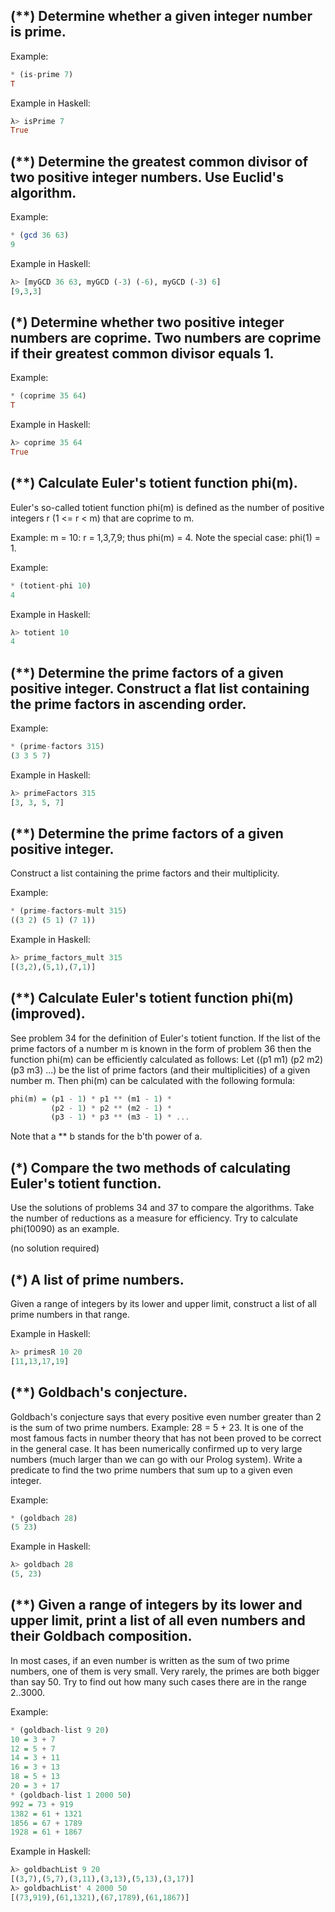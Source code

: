 ## (**) Determine whether a given integer number is prime.
   
Example:
   
```haskell
* (is-prime 7)
T
```
Example in Haskell:
   
```haskell
λ> isPrime 7
True
```
        
   
## (**) Determine the greatest common divisor of two positive integer numbers. Use Euclid's algorithm.
   
Example:
   
```haskell
* (gcd 36 63)
9
```
Example in Haskell:
   
```haskell
λ> [myGCD 36 63, myGCD (-3) (-6), myGCD (-3) 6]
[9,3,3]
```
## (*) Determine whether two positive integer numbers are coprime. Two numbers are coprime if their greatest common divisor equals 1.
   
Example:
   
```haskell
* (coprime 35 64)
T
```
Example in Haskell:
   
```haskell
λ> coprime 35 64
True
```
        
   
## (**) Calculate Euler's totient function phi(m).
   
Euler's so-called totient function phi(m) is defined as the number of positive integers r (1 <= r < m) that are coprime to m.
   
Example: m = 10: r = 1,3,7,9; thus phi(m) = 4. Note the special case: phi(1) = 1.
   
Example:
   
```haskell
* (totient-phi 10)
4
```
Example in Haskell:
   
```haskell
λ> totient 10
4
```

   
## (**) Determine the prime factors of a given positive integer. Construct a flat list containing the prime factors in ascending order.
   
Example:
   
```haskell
* (prime-factors 315)
(3 3 5 7)
```
Example in Haskell:
   
```haskell
λ> primeFactors 315
[3, 3, 5, 7]
```
        
   
## (**) Determine the prime factors of a given positive integer.
   
Construct a list containing the prime factors and their multiplicity.
   
Example:
   
```haskell
* (prime-factors-mult 315)
((3 2) (5 1) (7 1))
```
Example in Haskell:
   
```haskell
λ> prime_factors_mult 315
[(3,2),(5,1),(7,1)]
```
        
   
## (**) Calculate Euler's totient function phi(m) (improved).
   
See problem 34 for the definition of Euler's totient function. If the list of the prime factors of a number m is known in the form of problem 36 then the function phi(m) can be efficiently calculated as follows: Let ((p1 m1) (p2 m2) (p3 m3) ...) be the list of prime factors (and their multiplicities) of a given number m. Then phi(m) can be calculated with the following formula:
   
```haskell
phi(m) = (p1 - 1) * p1 ** (m1 - 1) * 
         (p2 - 1) * p2 ** (m2 - 1) * 
         (p3 - 1) * p3 ** (m3 - 1) * ...
```
Note that a ** b stands for the b'th power of a.
   
## (*) Compare the two methods of calculating Euler's totient function.
   
Use the solutions of problems 34 and 37 to compare the algorithms. Take the number of reductions as a measure for efficiency. Try to calculate phi(10090) as an example.
   
(no solution required)
   
        
   
## (*) A list of prime numbers.
   
Given a range of integers by its lower and upper limit, construct a list of all prime numbers in that range.
   
Example in Haskell:
   
```haskell
λ> primesR 10 20
[11,13,17,19]
```

   
## (**) Goldbach's conjecture.
   
Goldbach's conjecture says that every positive even number greater than 2 is the sum of two prime numbers. Example: 28 = 5 + 23. It is one of the most famous facts in number theory that has not been proved to be correct in the general case. It has been numerically confirmed up to very large numbers (much larger than we can go with our Prolog system). Write a predicate to find the two prime numbers that sum up to a given even integer.
   
Example:
   
```haskell
* (goldbach 28)
(5 23)
```
Example in Haskell:
   
```haskell
λ> goldbach 28
(5, 23)
```

   
## (**) Given a range of integers by its lower and upper limit, print a list of all even numbers and their Goldbach composition.
   
In most cases, if an even number is written as the sum of two prime numbers, one of them is very small. Very rarely, the primes are both bigger than say 50. Try to find out how many such cases there are in the range 2..3000.
   
Example:
   
```haskell
* (goldbach-list 9 20)
10 = 3 + 7
12 = 5 + 7
14 = 3 + 11
16 = 3 + 13
18 = 5 + 13
20 = 3 + 17
* (goldbach-list 1 2000 50)
992 = 73 + 919
1382 = 61 + 1321
1856 = 67 + 1789
1928 = 61 + 1867
```
Example in Haskell:
   
```haskell
λ> goldbachList 9 20
[(3,7),(5,7),(3,11),(3,13),(5,13),(3,17)]
λ> goldbachList' 4 2000 50
[(73,919),(61,1321),(67,1789),(61,1867)]
```
